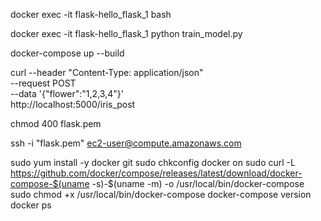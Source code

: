 docker exec -it flask-hello_flask_1 bash

docker exec -it flask-hello_flask_1 python train_model.py

docker-compose up --build


curl --header "Content-Type: application/json" \
  --request POST \
  --data '{"flower":"1,2,3,4"}' \
  http://localhost:5000/iris_post


chmod 400 flask.pem

ssh -i "flask.pem" ec2-user@compute.amazonaws.com


sudo yum install -y docker git
sudo chkconfig docker on
sudo curl -L https://github.com/docker/compose/releases/latest/download/docker-compose-$(uname -s)-$(uname -m) -o /usr/local/bin/docker-compose
sudo chmod +x /usr/local/bin/docker-compose
docker-compose version
docker ps